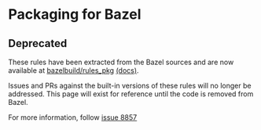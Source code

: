 # Packaging for Bazel

## Deprecated

These rules have been extracted from the Bazel sources and are now available at
[bazelbuild/rules_pkg](https://github.com/bazelbuild/rules_pkg/releases)
 [(docs)](https://github.com/bazelbuild/rules_pkg/tree/main/pkg).

Issues and PRs against the built-in versions of these rules will no longer be
addressed. This page will exist for reference until the code is removed from
Bazel.

For more information, follow [issue 8857](https://github.com/bazelbuild/bazel/issues/8857)
